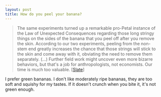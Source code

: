 ```yaml
---
layout: post
title: How do you peel your banana?
---
```


<blockquote>The same experiments turned up a remarkable pro-Petal instance of the Law of Unexpected Consequences regarding those long stringy things on the sides of the banana that you peel off after you remove the skin. According to our two experiments, peeling from the non-stem end greatly increases the chance that those strings will stick to the skin and come away with it, obviating the need to remove them separately. (...) Further field work might uncover even more bizarre behaviors, but that's a job for anthropologists, not economists. Our time is much too valuable. [<a href="http://slate.msn.com/?id=2067407">Slate</a>]
</blockquote>

I prefer green bananas. I don't like moderately ripe bananas, they are too soft and squishy for my tastes. If it doesn't crunch when you bite it, it's not green enough.
